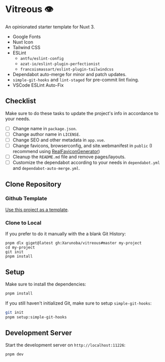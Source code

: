 # Vitreous 👁️

An opinionated starter template for Nuxt 3.

* Google Fonts
* Nuxt Icon
* Tailwind CSS
* ESLint
    * `antfu/eslint-config`
    * `azat-io/eslint-plugin-perfectionist`
    * `francoismassart/eslint-plugin-tailwindcss`
* Dependabot auto-merge for minor and patch updates.
* `simple-git-hooks` and `lint-staged` for pre-commit lint fixing.
* VSCode ESLint Auto-Fix

## Checklist
Make sure to do these tasks to update the project's info in accordance to your needs.

- [ ] Change name in `package.json`.
- [ ] Change author name in `LICENSE`.
- [ ] Change SEO and other metadata in `app.vue`.
- [ ] Change favicons, browserconfig, and site.webmanifest in `public` (I recommend using [RealFaviconGenerator](https://realfavicongenerator.net/))
- [ ] Cleanup the `README.md` file and remove pages/layouts.
- [ ] Customize the dependabot according to your needs in `dependabot.yml` and `dependabot-auto-merge.yml`.

## Clone Repository

### Github Template

[Use this project as a template](https://github.com/Xarunoba/vitreous).

### Clone to Local

If you prefer to do it manually with the a blank Git History:

```
pnpm dlx giget@latest gh:Xarunoba/vitreous#master my-project
cd my-project
git init
pnpm install
```

## Setup

Make sure to install the dependencies:

```bash
pnpm install
```

If you still haven't initialized Git, make sure to setup `simple-git-hooks`:

```bash
git init
pnpm setup:simple-git-hooks
```

## Development Server

Start the development server on `http://localhost:11226`:

```bash
pnpm dev
```
